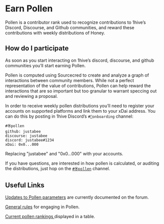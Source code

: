 # Earn Pollen

Pollen is a contributor rank used to recognize contributions to 1hive’s Discord, Discourse, and Github communities, and reward these contributions with weekly distributions of Honey.

## How do I participate

As soon as you start interacting on 1hive’s discord, discourse, and github communities you’ll start earning Pollen.

Pollen is computed using Sourcecred to create and analyze a graph of interactions between community members. While not a perfect representation of the value of contributions, Pollen can help reward the interactions that are so important but too granular to warrant speccing out and reviewing a proposal.

In order to receive weekly pollen distributions you’ll need to register your accounts on supported platforms and link them to your xDai address. You can do this by posting in 1hive Discord’s `#🐛onboarding` channel:

```text
#🏵pollen
github: justabee
discourse: justabee
discord: justabee#1234
xDai: 0x0...000
```

Replacing "justabee" and "0x0...000" with your accounts.

If you have questions, are interested in how pollen is calculated, or auditing the distributions, just hop on the [`#🏵pollen`](https://discord.gg/y8fPNcNdAa) channel.

## Useful Links

[Updates to Pollen parameters](https://forum.1hive.org/t/updates-to-sourcecred/726) are currently documented on the forum.

[General rules](https://forum.1hive.org/t/pollen-rules-and-a-reporting-system/1155) for engaging in Pollen.

[Current pollen rankings ](https://1hive.github.io/pollen/#/explorer)displayed in a table.

